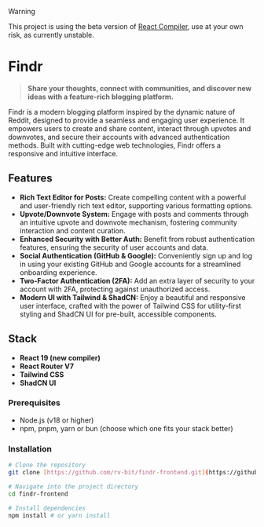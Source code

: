 > [!WARNING]
> This project is using the beta version of [React Compiler](https://react.dev/learn/react-compiler), use at your own risk, as currently unstable.

# Findr

> **Share your thoughts, connect with communities, and discover new ideas with a feature-rich blogging platform.**

Findr is a modern blogging platform inspired by the dynamic nature of Reddit, designed to provide a seamless and engaging user experience. It empowers users to create and share content, interact through upvotes and downvotes, and secure their accounts with advanced authentication methods. Built with cutting-edge web technologies, Findr offers a responsive and intuitive interface.

## Features
- **Rich Text Editor for Posts:** Create compelling content with a powerful and user-friendly rich text editor, supporting various formatting options.
- **Upvote/Downvote System:** Engage with posts and comments through an intuitive upvote and downvote mechanism, fostering community interaction and content curation.
- **Enhanced Security with Better Auth:** Benefit from robust authentication features, ensuring the security of user accounts and data.
- **Social Authentication (GitHub & Google):** Conveniently sign up and log in using your existing GitHub and Google accounts for a streamlined onboarding experience.
- **Two-Factor Authentication (2FA):** Add an extra layer of security to your account with 2FA, protecting against unauthorized access.
- **Modern UI with Tailwind & ShadCN:** Enjoy a beautiful and responsive user interface, crafted with the power of Tailwind CSS for utility-first styling and ShadCN UI for pre-built, accessible components.

## Stack
- **React 19 (new compiler)**
- **React Router V7**
- **Tailwind CSS**
- **ShadCN UI**

### Prerequisites

- Node.js (v18 or higher)
- npm, pnpm, yarn or bun (choose which one fits your stack better)

### Installation

```bash
# Clone the repository
git clone [https://github.com/rv-bit/findr-frontend.git](https://github.com/rv-bit/findr-frontend.git)

# Navigate into the project directory
cd findr-frontend

# Install dependencies
npm install # or yarn install
